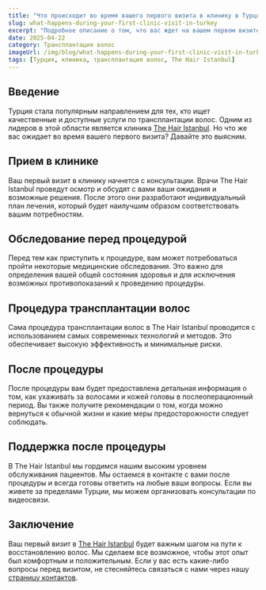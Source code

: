 ```yaml
---
title: "Что происходит во время вашего первого визита в клинику в Турции"
slug: what-happens-during-your-first-clinic-visit-in-turkey
excerpt: "Подробное описание о том, что вас ждет на вашем первом визите в клинику The Hair Istanbul для пересадки волос в Турции."
date: 2025-04-22
category: Трансплантация волос
imageUrl: /img/blog/what-happens-during-your-first-clinic-visit-in-turkey.png
tags: [Турция, клиника, трансплантация волос, The Hair Istanbul]
---
```


<h2>Введение</h2>

<p>Турция стала популярным направлением для тех, кто ищет качественные и доступные услуги по трансплантации волос. Одним из лидеров в этой области является клиника <a href="https://thehairistanbul.com">The Hair Istanbul</a>. Но что же вас ожидает во время вашего первого визита? Давайте это выясним.</p>

<h2>Прием в клинике</h2>

<p>Ваш первый визит в клинику начнется с консультации. Врачи The Hair Istanbul проведут осмотр и обсудят с вами ваши ожидания и возможные решения. После этого они разработают индивидуальный план лечения, который будет наилучшим образом соответствовать вашим потребностям.</p>

<h2>Обследование перед процедурой</h2>

<p>Перед тем как приступить к процедуре, вам может потребоваться пройти некоторые медицинские обследования. Это важно для определения вашей общей состояния здоровья и для исключения возможных противопоказаний к проведению процедуры.</p>

<h2>Процедура трансплантации волос</h2>

<p>Сама процедура трансплантации волос в The Hair Istanbul проводится с использованием самых современных технологий и методов. Это обеспечивает высокую эффективность и минимальные риски.</p>

<h2>После процедуры</h2>

<p>После процедуры вам будет предоставлена детальная информация о том, как ухаживать за волосами и кожей головы в послеоперационный период. Вы также получите рекомендации о том, когда можно вернуться к обычной жизни и какие меры предосторожности следует соблюдать.</p>

<h2>Поддержка после процедуры</h2>

<p>В The Hair Istanbul мы гордимся нашим высоким уровнем обслуживания пациентов. Мы остаемся в контакте с вами после процедуры и всегда готовы ответить на любые ваши вопросы. Если вы живете за пределами Турции, мы можем организовать консультации по видеосвязи.</p>

<h2>Заключение</h2>

<p>Ваш первый визит в <a href="https://thehairistanbul.com">The Hair Istanbul</a> будет важным шагом на пути к восстановлению волос. Мы сделаем все возможное, чтобы этот опыт был комфортным и положительным. Если у вас есть какие-либо вопросы перед визитом, не стесняйтесь связаться с нами через нашу <a href="https://thehairistanbul.com/contact">страницу контактов</a>.</p>